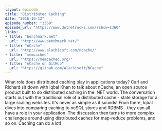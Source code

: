 ```yaml
---
layout: episode
title: "Distributed Caching"
date: "2016-10-12"
episode_number: "1360"
episode_url: "https://www.dotnetrocks.com/?show=1360"
links:
- title: "benchmark.net"
  url: "http://www.benchmark.net/"
- title: "nCache"
  url: "http://www.alachisoft.com/ncache/"
- title: "memcached"
  url: "https://memcached.org/"
- title: "nCache on GitHub"
  url: "https://github.com/Alachisoft/NCache"
---
```


What role does distributed caching play in applications today? Carl and Richard sit down with Iqbal Khan to talk about nCache, an open source product built to do distributed caching in the .NET world. The conversation starts out with the traditional role of a distributed cache - state storage for a large scaling websites. It's never as simple as it sounds! From there, Iqbal dives into comparing caching to noSQL stores and RDBMS - they can all have a role in your application. The discussion then turns to more complex challenges around using distributed caches for map-reduce problems, and so on. Caching can do a lot!
